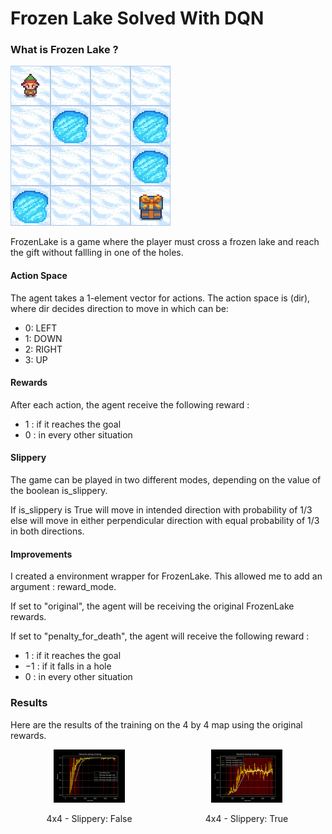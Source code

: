 # Frozen Lake Solved With DQN

### What is Frozen Lake ?

![FrozenLake](https://raw.githubusercontent.com/iamtitouche/DeepRL/main/DQN/FrozenLake/frozen_lake.gif)

FrozenLake is a game where the player must cross a frozen lake and reach the gift without fallling in one of the holes.

#### Action Space

The agent takes a 1-element vector for actions. The action space is (dir), where dir decides direction to move in which can be:

- 0: LEFT
- 1: DOWN
- 2: RIGHT
- 3: UP

#### Rewards

After each action, the agent receive the following reward :

- $1$ : if it reaches the goal
- $0$ : in every other situation

#### Slippery

The game can be played in two different modes, depending on the value of the boolean is_slippery.

If is_slippery is True will move in intended direction with probability of $1/3$ else will move in either perpendicular direction with equal probability of $1/3$ in both directions.

#### Improvements

I created a environment wrapper for FrozenLake. This allowed me to add an argument : reward_mode.

If set to "original", the agent will be receiving the original FrozenLake rewards.

If set to "penalty_for_death", the agent will receive the following reward :

- $1$ : if it reaches the goal
- $-1$ : if it falls in a hole
- $0$ : in every other situation


### Results

Here are the results of the training on the 4 by 4 map using the original rewards.

<div style="display: flex; justify-content: space-around;">
  <div style="text-align: center;">
    <img src="https://raw.githubusercontent.com/iamtitouche/DeepRL/main/DQN/FrozenLake/Training_Data_1/rewards.png" alt="4x4-false-original" style="width: 45%;">
    <p>4x4 - Slippery: False</p>
  </div>
  <div style="text-align: center;">
    <img src="https://raw.githubusercontent.com/iamtitouche/DeepRL/main/DQN/FrozenLake/Training_Data_2/rewards.png" alt="4x4-true-original" style="width: 45%;">
    <p>4x4 - Slippery: True</p>
  </div>
</div>